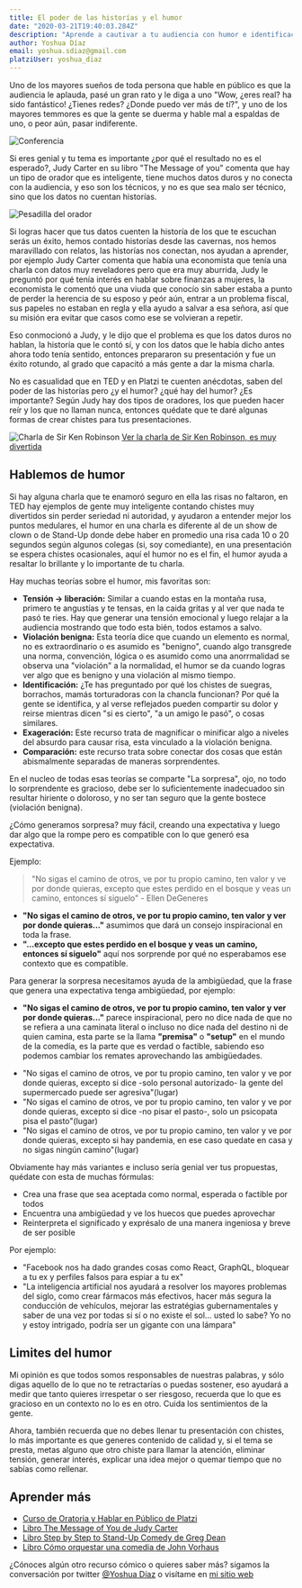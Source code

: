 ```yaml
---
title: El poder de las historías y el humor
date: "2020-03-21T19:40:03.284Z"
description: "Aprende a cautivar a tu audiencia con humor e identificación"
author: Yoshua Díaz
email: yoshua.sdiaz@gmail.com
platziUser: yoshua_diaz
---
```


Uno de los mayores sueños de toda persona que hable en público es que la audiencia le aplauda, pasé un gran rato y le diga a uno "Wow, ¿eres real? ha sido fantástico! ¿Tienes redes? ¿Donde puedo ver más de tí?", y uno de los mayores temmores es que la gente se duerma y hable mal a espaldas de uno, o peor aún, pasar indiferente.

![Conferencia](https://lh3.googleusercontent.com/proxy/cyD8W66hQ9tSk58W7Np7y9caVwVb5nSq8_doSaJdZ7aQCyfntu-u6mVhIEJLRcnNyqnXxuT8uIIKqhvyYGj7QXmR05YdqxB5amm3185_zQZmW9FZpGAqEX8ije-lw01i05K7XkypX3QJKgWimMZn2qlN8AZOTTMMbosfGzbrTDe1drJWHg)

Si eres genial y tu tema es importante ¿por qué el resultado no es el esperado?, Judy Carter en su libro "The Message of you" comenta que hay un tipo de orador que es inteligente, tiene muchos datos duros y no conecta con la audiencia, y eso son los técnicos, y no es que sea malo ser técnico, sino que los datos no cuentan historías.

![Pesadilla del orador](https://communicationstudies.com/wp-content/uploads/2012/04/audience-yawning.jpg)

Si logras hacer que tus datos cuenten la historía de los que te escuchan serás un éxito, hemos contado historías desde las cavernas, nos hemos maravillado con relatos, las historías nos conectan, nos ayudan a aprender, por ejemplo Judy Carter comenta que había una economista que tenía una charla con datos muy reveladores pero que era muy aburrida, Judy le preguntó por qué tenía interés en hablar sobre finanzas a mujeres, la economista le comentó que una viuda que conocío sin saber estaba a punto de perder la herencia de su esposo y peór aún, entrar a un problema físcal, sus papeles no estaban en regla y ella ayudo a salvar a esa señora, así que su misión era evitar que casos como ese se volvieran a repetir.

Eso conmocionó a Judy, y le dijo que el problema es que los datos duros no hablan, la historía que le contó sí, y con los datos que le había dicho antes ahora todo tenía sentido, entonces prepararon su presentación y fue un éxito rotundo, al grado que capacitó a más gente a dar la misma charla.

No es casualidad que en TED y en Platzi te cuenten anécdotas, saben del poder de las historías pero ¿y el humor? ¿qué hay del humor? ¿Es importante? Según Judy hay dos tipos de oradores, los que pueden hacer reír y los que no llaman nunca, entonces quédate que te daré algunas formas de crear chistes para tus presentaciones.

![Charla de Sir Ken Robinson](https://clevertykes.com/wp-content/uploads/2017/07/ken.jpg)
[Ver la charla de Sir Ken Robinson, es muy divertida](https://www.ted.com/talks/sir_ken_robinson_do_schools_kill_creativity?language=es)

## Hablemos de humor
Si hay alguna charla que te enamoró seguro en ella las risas no faltaron, en TED hay ejemplos de gente muy inteligente contando chistes muy divertidos sin perder seriedad ni autoridad, y ayudaron a entender mejor los puntos medulares, el humor en una charla es diferente al de un show de clown o de Stand-Up donde debe haber en promedio una risa cada 10 o 20 segundos según algunos colegas (si, soy comediante), en una presentación se espera chistes ocasionales, aquí el humor no es el fin, el humor ayuda a resaltar lo brillante y lo importante de tu charla.

Hay muchas teorías sobre el humor, mis favoritas son:
* **Tensión -> liberación:** Similar a cuando estas en la montaña rusa, primero te angustías y te tensas, en la caida gritas y al ver que nada te pasó te ries. Hay que generar una tensión emocional y luego relajar a la audiencia mostrando que todo esta bién, todos estamos a salvo.
* **Violación benigna:** Esta teoría dice que cuando un elemento es normal, no es extraordinario o es asumido es "benigno", cuando algo transgrede una norma, convención, lógica o es asumido como una anorrmalidad se observa una "violación" a la normalidad, el humor se da cuando logras ver algo que es benigno y una violación al mismo tiempo.
* **Identificación:** ¿Te has preguntado por qué los chistes de suegras, borrachos, mamás torturadoras con la chancla funcionan? Por qué la gente se identifica, y al verse reflejados pueden compartir su dolor y reirse mientras dicen "si es cierto", "a un amigo le pasó", o cosas similares.
* **Exageración:** Este recurso trata de magnificar o minificar algo a niveles del absurdo para causar risa, esta vinculado a la violación benigna.
* **Comparación:** este recurso trata sobre conectar dos cosas que están abismalmente separadas de maneras sorprendentes.

En el nucleo de todas esas teorías se comparte "La sorpresa", ojo, no todo lo sorprendente es gracioso, debe ser lo suficientemente inadecuadoo sin resultar hiriente o doloroso, y no ser tan seguro que la gente bostece (violación benigna).

¿Cómo generamos sorpresa? muy fácil, creando una expectativa y luego dar algo que la rompe pero es compatible con lo que generó esa expectativa.

Ejemplo:
> "No sigas el camino de otros, ve por tu propio camino, ten valor y ve por donde quieras, excepto que estes perdido en el bosque y veas un camino, entonces sí siguelo" - Ellen DeGeneres
* **"No sigas el camino de otros, ve por tu propio camino, ten valor y ver por donde quieras..."** asumimos que dará un consejo inspiracional en toda la frase.
* **"...excepto que estes perdido en el bosque y veas un camino, entonces sí siguelo"** aquí nos sorprende por qué no esperabamos ese contexto que es compatible.

Para generar la sorpresa necesitamos ayuda de la ambigüedad, que la frase que genera una expectativa tenga ambigüedad, por ejemplo:
* **"No sigas el camino de otros, ve por tu propio camino, ten valor y ver por donde quieras..."** parece inspiracional, pero no dice nada de que no se refiera a una caminata literal o incluso no dice nada del destino ni de quien camina, esta parte se la llama **"premisa"** o **"setup"** en el mundo de la comedía, es la parte que es verdad o factible, sabiendo eso podemos cambiar los remates aprovechando las ambigüedades.
- "No sigas el camino de otros, ve por tu propio camino, ten valor y ve por donde quieras, excepto si dice -solo personal autorizado- la gente del supermercado puede ser agresiva"(lugar)
- "No sigas el camino de otros, ve por tu propio camino, ten valor y ve por donde quieras, excepto si dice -no pisar el pasto-, solo un psicopata pisa el pasto"(lugar)
- "No sigas el camino de otros, ve por tu propio camino, ten valor y ve por donde quieras, excepto si hay pandemia, en ese caso quedate en casa y no sigas ningún camino"(lugar)

Obviamente hay más variantes e incluso sería genial ver tus propuestas, quédate con esta de muchas fórmulas:
- Crea una frase que sea aceptada como normal, esperada o factible por todos
- Encuentra una ambigüedad y ve los huecos que puedes aprovechar
- Reinterpreta el significado y exprésalo de una manera ingeniosa y breve de ser posible

Por ejemplo:
- "Facebook nos ha dado grandes cosas como React, GraphQL, bloquear a tu ex y perfiles falsos para espiar a tu ex"
- "La inteligencia artificial nos ayudará a resolver los mayores problemas del siglo, como crear fármacos más efectivos, hacer más segura la conducción de vehículos, mejorar las estratégias gubernamentales y saber de una vez por todas si sí o no existe el sol... usted lo sabe? Yo no y estoy intrigado, podría ser un gigante con una lámpara"

## Limites del humor
Mi opinión es que todos somos responsables de nuestras palabras, y sólo digas aquello de lo que no te retractarías o puedas sostener, eso ayudará a medir que tanto quieres irrespetar o ser riesgoso, recuerda que lo que es gracioso en un contexto no lo es en otro. Cuida los sentimientos de la gente.

Ahora, también recuerda que no debes llenar tu presentación con chistes, lo más importante es que generes contenido de calidad y, si el tema se presta, metas alguno que otro chiste para llamar la atención, eliminar tensión, generar interés, explicar una idea mejor o quemar tiempo que no sabías como rellenar.

## Aprender más
* [Curso de Oratoria y Hablar en Público de Platzi](https://platzi.com/clases/hablar-en-publico/)
* [Libro The Message of You de Judy Carter](https://www.amazon.com.mx/Message-You-Money-Making-Speaking-2013-02-19/dp/B01FIZ2YIM/ref=sr_1_1?__mk_es_MX=%C3%85M%C3%85%C5%BD%C3%95%C3%91&keywords=the+message+of+you+judy+carter&qid=1584789543&sr=8-1)
* [Libro Step by Step to Stand-Up Comedy de Greg Dean](https://www.amazon.com.mx/Step-Stand-Up-Comedy-Revised/dp/0989735176/ref=sr_1_1?__mk_es_MX=%C3%85M%C3%85%C5%BD%C3%95%C3%91&keywords=Greg+Dean&qid=1584789566&sr=8-1)
* [Libro Cómo orquestar una comedia de John Vorhaus](https://www.amazon.com.mx/Como-orquestar-comedia-Fuera-campo-ebook/dp/B075D9CXD1/ref=sr_1_2?__mk_es_MX=%C3%85M%C3%85%C5%BD%C3%95%C3%91&keywords=John+Vorhaus&qid=1584789639&refinements=p_n_feature_ten_browse-bin%3A9775230011&rnid=9775229011&s=books&sr=1-2)

¿Cónoces algún otro recurso cómico o quieres saber más? sigamos la conversación por twitter [@Yoshua Díaz](https://twitter.com/yoshuadiaz) o visítame en [mi sitio web](https://www.yoshuadiaz.com)
